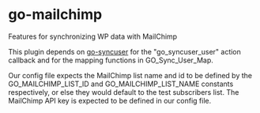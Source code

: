 go-mailchimp
============

Features for synchronizing WP data with MailChimp

This plugin depends on [go-syncuser](https://github.com/GigaOM/go-syncuser) for the "go_syncuser_user" action callback and for the mapping functions in GO_Sync_User_Map.

Our config file expects the MailChimp list name and id to be defined by the GO_MAILCHIMP_LIST_ID and GO_MAILCHIMP_LIST_NAME constants respectively, or else they would default to the test subscribers list. The MailChimp API key is expected to be defined in our config file.


